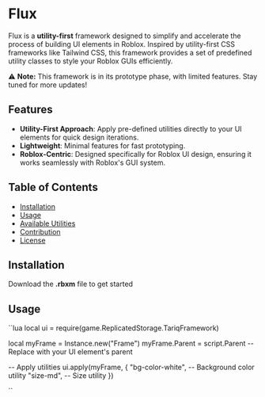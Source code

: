 # Flux

Flux is a **utility-first** framework designed to simplify and accelerate the process of building UI elements in Roblox. Inspired by utility-first CSS frameworks like Tailwind CSS, this framework provides a set of predefined utility classes to style your Roblox GUIs efficiently.

⚠️ **Note:** This framework is in its prototype phase, with limited features. Stay tuned for more updates!

## Features

- **Utility-First Approach**: Apply pre-defined utilities directly to your UI elements for quick design iterations.
- **Lightweight**: Minimal features for fast prototyping.
- **Roblox-Centric**: Designed specifically for Roblox UI design, ensuring it works seamlessly with Roblox's GUI system.

## Table of Contents

- [Installation](#installation)
- [Usage](#usage)
- [Available Utilities](#available-utilities)
- [Contribution](#contribution)
- [License](#license)

## Installation

Download the **.rbxm** file to get started

## Usage

``lua
local ui = require(game.ReplicatedStorage.TariqFramework)

local myFrame = Instance.new("Frame")
myFrame.Parent = script.Parent -- Replace with your UI element's parent

-- Apply utilities
ui.apply(myFrame, {
    "bg-color-white", -- Background color utility
    "size-md",        -- Size utility
})

``
